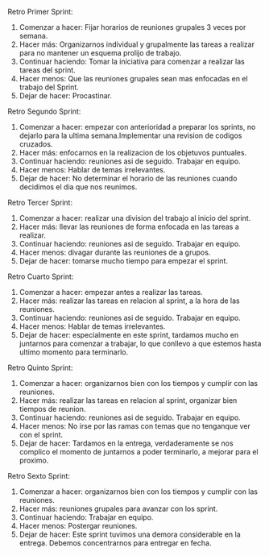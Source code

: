 Retro Primer Sprint:

1. Comenzar a hacer: Fijar horarios de reuniones grupales 3 veces por semana.
2. Hacer más: Organizarnos individual y grupalmente las tareas a realizar para no mantener un esquema prolijo de trabajo.
3. Continuar haciendo: Tomar la iniciativa para comenzar a realizar las tareas del sprint.
4. Hacer menos: Que las reuniones grupales sean mas enfocadas en el trabajo del Sprint.
5. Dejar de hacer: Procastinar.

Retro Segundo Sprint:

1. Comenzar a hacer: empezar con anterioridad a preparar los sprints, no dejarlo para la ultima semana.Implementar una revision de codigos cruzados.
2. Hacer más: enfocarnos en la realizacion de los objetuvos puntuales.
3. Continuar haciendo: reuniones asi de seguido. Trabajar en equipo.
4. Hacer menos: Hablar de temas irrelevantes.
5. Dejar de hacer: No determinar el horario de las reuniones cuando decidimos el dia que nos reunimos.

Retro Tercer Sprint:

1. Comenzar a hacer: realizar una division del trabajo al inicio del sprint.
2. Hacer más: llevar las reuniones de forma enfocada en las tareas a realizar.
3. Continuar haciendo: reuniones asi de seguido. Trabajar en equipo.
4. Hacer menos: divagar durante las reuniones de a grupos.
5. Dejar de hacer: tomarse mucho tiempo para empezar el sprint.

Retro Cuarto Sprint:

1. Comenzar a hacer: empezar antes a realizar las tareas.
2. Hacer más: realizar las tareas en relacion al sprint, a la hora de las reuniones.
3. Continuar haciendo: reuniones asi de seguido. Trabajar en equipo.
4. Hacer menos: Hablar de temas irrelevantes.
5. Dejar de hacer: especialmente en este sprint, tardamos mucho en juntarnos para comenzar a trabajar, lo que conllevo a que estemos hasta ultimo momento para terminarlo.

Retro Quinto Sprint:

1. Comenzar a hacer: organizarnos bien con los tiempos y cumplir con las reuniones.
2. Hacer más: realizar las tareas en relacion al sprint, organizar bien tiempos de reunion.
3. Continuar haciendo: reuniones asi de seguido. Trabajar en equipo.
4. Hacer menos: No irse por las ramas con temas que no tenganque ver con el sprint.
5. Dejar de hacer: Tardamos en la entrega, verdaderamente se nos complico el momento de juntarnos a poder terminarlo, a mejorar para el proximo.

Retro Sexto Sprint:

1. Comenzar a hacer: organizarnos bien con los tiempos y cumplir con las reuniones.
2. Hacer más: reuniones grupales para avanzar con los sprint.
3. Continuar haciendo: Trabajar en equipo.
4. Hacer menos: Postergar reuniones.
5. Dejar de hacer: Este sprint tuvimos una demora considerable en la entrega. Debemos concentrarnos para entregar en fecha.
